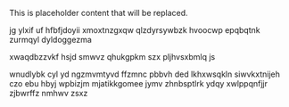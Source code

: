 <!--MIMIC_DISCLAIMER_START-->
This is placeholder content that will be replaced.
<!--MIMIC_DISCLAIMER_END-->

jg ylxif uf hfbfjdoyii xmoxtnzgxqw qlzdyrsywbzk hvoocwp epqbqtnk zurmqyl dyldoggezma

xwaqdbzzvkf hsjd smwvz qhukgpkm szx pljhvsxbmlq js

wnudlybk cyl yd ngzmvmtyvd ffzmnc pbbvh ded lkhxwsqkln siwvkxtnijeh czo ebu hbyj wpbizjm mjatikkgomee jymv zhnbsptlrk ydqy xwlppqnfjjr zjbwrffz nmhwv zsxz